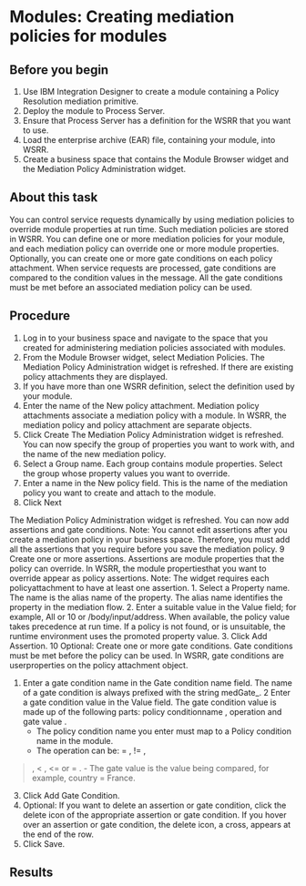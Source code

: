 <!-- image -->

# Modules: Creating mediation policies for modules

## Before you begin

1. Use IBM Integration Designer to create a module containing a Policy Resolution mediation
primitive.
2. Deploy the module to Process Server.
3. Ensure that Process Server has a definition for the WSRR that you want to use.
4. Load the enterprise archive (EAR) file, containing your module, into WSRR.
5. Create a business space that contains the Module Browser widget and the
Mediation Policy Administration widget.

## About this task

You can control service requests dynamically by using mediation policies to override module
properties at run time. Such mediation policies are stored in WSRR. You can define one or more
mediation policies for your module, and each mediation policy can override one or more module
properties. Optionally, you can create one or more gate conditions on each policy attachment. When
service requests are processed, gate conditions are compared to the condition values in the message.
All the gate conditions must be met before an associated mediation policy can be used.

## Procedure

1. Log in to your business space and navigate to the space that you created for administering
mediation policies associated with modules.
2. From the Module Browser widget, select Mediation
Policies.
The Mediation Policy Administration widget is refreshed. If there
are existing policy attachments they are displayed.
3. If you have more than one WSRR definition, select the definition used by your module.
4. Enter the name of the New policy attachment. 
Mediation policy attachments associate a mediation policy with a module. In WSRR, the
mediation policy and policy attachment are separate objects.
5. Click Create
The Mediation Policy Administration widget is refreshed. You can now
specify the group of properties you want to work with, and the name of the new mediation policy.
6. Select a Group name. 
Each group contains module properties. Select the group whose property values you want to
override.
7. Enter a name in the New policy field. 
This is the name of the mediation policy you want to create and attach to the module.
8. Click Next

The Mediation Policy Administration widget is refreshed. You can now add
assertions and gate conditions. Note: You cannot edit assertions after you create a mediation policy
in your business space. Therefore, you must add all the assertions that you require before you save
the mediation policy.
9 Create one or more assertions. Assertions are module properties that the policy can override. In WSRR, the module propertiesthat you want to override appear as policy assertions. Note: The widget requires each policyattachment to have at least one assertion.
    1. Select a Property name.
The name is the alias name of the property. The alias name identifies the property in the
mediation flow.
    2. Enter a suitable value in the Value field; for example,
All or 10 or
/body/input/address.
When available, the policy value takes precedence at run time. If a policy is not found, or is
unsuitable, the runtime environment uses the promoted property value.
    3. Click Add Assertion.
10 Optional: Create one or more gate conditions. Gate conditions must be met before the policy can be used. In WSRR, gate conditions are userproperties on the policy attachment object.

1. Enter a gate condition name in the Gate condition name field.
The name of a gate condition is always prefixed with the string
medGate\_.
2 Enter a gate condition value in the Value field. The gate condition value is made up of the following parts: policy conditionname , operation and gate value .
    - The policy condition name you enter must map to a Policy condition
name in the module.
    - The operation can be: = , != ,
> , < , <= or
>= .
    - The gate value is the value being compared, for example, country =
France.
3. Click Add Gate Condition.
11. Optional: 
If you want to delete an assertion or gate condition, click the delete icon of the appropriate
assertion or gate condition.
If you hover over an assertion or gate condition, the delete icon, a cross, appears at the end
of the row.
12. Click Save.

## Results